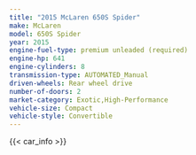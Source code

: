 ```yaml
---
title: "2015 McLaren 650S Spider"
make: McLaren
model: 650S Spider
year: 2015
engine-fuel-type: premium unleaded (required)
engine-hp: 641
engine-cylinders: 8
transmission-type: AUTOMATED_Manual
driven-wheels: Rear wheel drive
number-of-doors: 2
market-category: Exotic,High-Performance
vehicle-size: Compact
vehicle-style: Convertible
---
```


{{< car_info >}}
